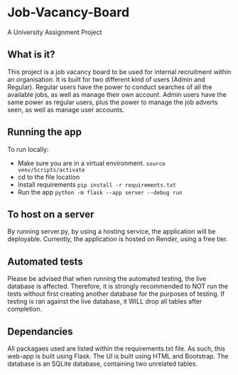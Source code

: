 # Job-Vacancy-Board
A University Assignment Project

## What is it?
This project is a job vacancy board to be used for internal recruitment within an organisation. It is built for two different kind of users (Admin and Regular). Regular users have the power to conduct searches of all the available jobs, as well as manage their own account. Admin users have the same power as regular users, plus the power to manage the job adverts seen, as well as manage user accounts.

## Running the app
To run locally: 
- Make sure you are in a virtual environment.
```source venv/Scripts/activate```
- cd to the file location
- Install requirements
```pip install -r requirements.txt ```
- Run the app
```python -m flask --app server --debug run```

## To host on a server
By running server.py, by using a hosting service, the application will be deployable. Currently, the application is hosted on Render, using a free tier. 

## Automated tests
Please be advised that when running the automated testing, the live database is affected. Therefore, it is strongly recommended to NOT run the tests without first creating another database for the purposes of testing. If testing is ran against the live database, it WILL drop all tables after completion.

## Dependancies 
All packagaes used are listed within the requirements.txt file.
As such, this web-app is built using Flask. The UI is built using HTML and Bootstrap. The database is an SQLite database, containing two unrelated tables.
